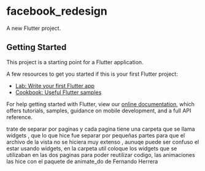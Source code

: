 # facebook_redesign

A new Flutter project.

## Getting Started

This project is a starting point for a Flutter application.

A few resources to get you started if this is your first Flutter project:

- [Lab: Write your first Flutter app](https://flutter.dev/docs/get-started/codelab)
- [Cookbook: Useful Flutter samples](https://flutter.dev/docs/cookbook)

For help getting started with Flutter, view our
[online documentation](https://flutter.dev/docs), which offers tutorials,
samples, guidance on mobile development, and a full API reference.


trate de separar por paginas y cada pagina tiene una carpeta que se llama widgets , que lo que hice fue separar por pequeñas partes para que el archivo de la vista no se hiciera muy extenso , aunuqe puede ser confuso el estar usando  widgets, en la carpeta util coloque los widgets que se utilizaban en las dos paginas para poder reutilizar codigo, las animaciones las hice con el paquete de animate_do de Fernando Herrera
